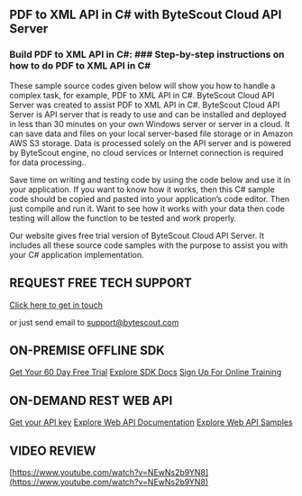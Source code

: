 ## PDF to XML API in C# with ByteScout Cloud API Server

### Build PDF to XML API in C#: ### Step-by-step instructions on how to do PDF to XML API in C#

These sample source codes given below will show you how to handle a complex task, for example, PDF to XML API in C#. ByteScout Cloud API Server was created to assist PDF to XML API in C#. ByteScout Cloud API Server is API server that is ready to use and can be installed and deployed in less than 30 minutes on your own Windows server or server in a cloud. It can save data and files on your local server-based file storage or in Amazon AWS S3 storage. Data is processed solely on the API server and is powered by ByteScout engine, no cloud services or Internet connection is required for data processing..

Save time on writing and testing code by using the code below and use it in your application. If you want to know how it works, then this C# sample code should be copied and pasted into your application’s code editor. Then just compile and run it. Want to see how it works with your data then code testing will allow the function to be tested and work properly.

Our website gives free trial version of ByteScout Cloud API Server. It includes all these source code samples with the purpose to assist you with your C# application implementation.

## REQUEST FREE TECH SUPPORT

[Click here to get in touch](https://bytescout.zendesk.com/hc/en-us/requests/new?subject=ByteScout%20Cloud%20API%20Server%20Question)

or just send email to [support@bytescout.com](mailto:support@bytescout.com?subject=ByteScout%20Cloud%20API%20Server%20Question) 

## ON-PREMISE OFFLINE SDK 

[Get Your 60 Day Free Trial](https://bytescout.com/download/web-installer?utm_source=github-readme)
[Explore SDK Docs](https://bytescout.com/documentation/index.html?utm_source=github-readme)
[Sign Up For Online Training](https://academy.bytescout.com/)


## ON-DEMAND REST WEB API

[Get your API key](https://pdf.co/documentation/api?utm_source=github-readme)
[Explore Web API Documentation](https://pdf.co/documentation/api?utm_source=github-readme)
[Explore Web API Samples](https://github.com/bytescout/ByteScout-SDK-SourceCode/tree/master/PDF.co%20Web%20API)

## VIDEO REVIEW

[https://www.youtube.com/watch?v=NEwNs2b9YN8](https://www.youtube.com/watch?v=NEwNs2b9YN8)
